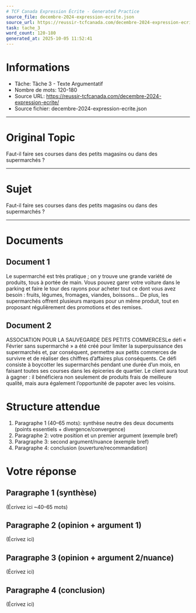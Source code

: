 ```yaml
---
# TCF Canada Expression Écrite - Generated Practice
source_file: decembre-2024-expression-ecrite.json
source_url: https://reussir-tcfcanada.com/decembre-2024-expression-ecrite/
task: tache_3
word_count: 120-180
generated_at: 2025-10-05 11:52:41
---
```


# Informations
- Tâche: Tâche 3 - Texte Argumentatif
- Nombre de mots: 120-180
- Source URL: https://reussir-tcfcanada.com/decembre-2024-expression-ecrite/
- Source fichier: decembre-2024-expression-ecrite.json

---

# Original Topic
Faut-il faire ses courses dans des petits magasins ou dans des supermarchés ?

---

# Sujet
Faut-il faire ses courses dans des petits magasins ou dans des supermarchés ?

---
# Documents
## Document 1
Le supermarché est très pratique ; on y trouve une grande variété de produits, tous à portée de main. Vous pouvez garer votre voiture dans le parking et faire le tour des rayons pour acheter tout ce dont vous avez besoin : fruits, légumes, fromages, viandes, boissons… De plus, les supermarchés offrent plusieurs marques pour un même produit, tout en proposant régulièrement des promotions et des remises.

## Document 2
ASSOCIATION POUR LA SAUVEGARDE DES PETITS COMMERCESLe défi « Février sans supermarché » a été créé pour limiter la superpuissance des supermarchés et, par conséquent, permettre aux petits commerces de survivre et de réaliser des chiffres d’affaires plus conséquents. Ce défi consiste à boycotter les supermarchés pendant une durée d’un mois, en faisant toutes ses courses dans les épiceries de quartier. Le client aura tout à gagner : il bénéficiera non seulement de produits frais de meilleure qualité, mais aura également l’opportunité de papoter avec les voisins.

# Structure attendue
1) Paragraphe 1 (40–65 mots): synthèse neutre des deux documents (points essentiels + divergence/convergence)
2) Paragraphe 2: votre position et un premier argument (exemple bref)
3) Paragraphe 3: second argument/nuance (exemple bref)
4) Paragraphe 4: conclusion (ouverture/recommandation)

# Votre réponse
## Paragraphe 1 (synthèse)
(Écrivez ici ~40–65 mots)

## Paragraphe 2 (opinion + argument 1)
(Écrivez ici)

## Paragraphe 3 (opinion + argument 2/nuance)
(Écrivez ici)

## Paragraphe 4 (conclusion)
(Écrivez ici)
